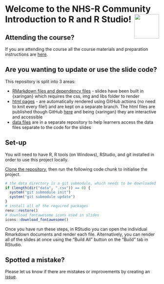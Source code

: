 
<!-- README.md is generated from README.Rmd. Please edit that file -->

# Welcome to the NHS-R Community Introduction to R and R Studio! <a alt="NHS-R Community's logo" href='https://nhsrcommunity.com/'><img src='https://nhs-r-community.github.io/assets/logo/nhsr-logo.svg' align="right" height="80" /></a>

<!-- badges: start -->
<!-- badges: end -->

## Attending the course?

If you are attending the course all the course materials and preparation
instructions are
[here](https://philosopher-analyst.netlify.app/intro-r/nhsr-intro/prework/).

## Are you wanting to update or use the slide code?

This repository is split into 3 areas:

-   [RMarkdown files and dependency
    files](https://github.com/nhs-r-community/intro_r/tree/main) -
    slides have been built in {xaringan} which requires the css, img and
    libs folder to render
-   [html
    pages](https://github.com/nhs-r-community/intro_r/tree/gh-pages) -
    are automatically rendered using GitHub actions (no need to knit
    every file!) and are kept on a separate branch. The html files are
    published though GitHub
    [here](https://nhs-r-community.github.io/intro_r/) and being
    {xaringan} they are interactive and accessible
-   [data files](https://github.com/nhs-r-community/intro_r_data/) are
    in a separate repository to help learners access the data files
    separate to the code for the slides

## Set-up

You will need to have R, R tools (on Windows), RStudio, and git
installed in order to use this project locally.

[Clone the
repository](https://happygitwithr.com/existing-github-first.html#new-rstudio-project-via-git-clone),
then run the following code chunk to initialise the project.

``` r
# the data directory is a git submodule, which needs to be downloaded
if (length(dir("data", ".csv")) == 0) {
  system("git submodule init")
  system("git submodule update")
}
# install all of the required packages
renv::restore()
# download fontawesome icons used in slides
icons::download_fontawesome()
```

Once you have run these steps, in RStudio you can open the individual
Rmarkdown documents and render each file. Alternatively, you can render
all of the slides at once using the “Build All” button on the “Build”
tab in RStudio.

## Spotted a mistake?

Please let us know if there are mistakes or improvements by creating an
[issue](https://github.com/nhs-r-community/intro_r/issues).
